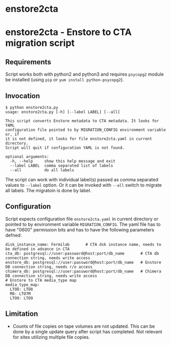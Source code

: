 # enstore2cta

enstore2cta - Enstore to CTA migration script
=============================================

Requirements
------------

Script works both with python2 and python3 and requires `psycopg2` module be installed (using `pip` or `yum install python-psycopg2`).


Invocation
----------

```
$ python enstore2cta.py
usage: enstore2cta.py [-h] [--label LABEL] [--all]

This script converts Enstore metadata to CTA metadata. It looks for YAML
configuration file pointed to by MIGRATION_CONFIG environment variable or, if
it is not defined, it looks for file enstore2cta.yaml in current directory.
Script will quit if configuration YAML is not found.

optional arguments:
  -h, --help     show this help message and exit
  --label LABEL  comma separated list of labels
  --all          do all labels
```

The script can work with individual label(s) passed as comma separated values to `--label` option. Or it can be invoked
with `--all` switch to migrate all labels. The migratoin is done by label.

Configuration
--------------

Script expects configuration file `enstore2cta.yaml` in current directory or pointed to by environment variable `MIGRATION_CONFIG`. The yaml file has to have "0600" permission bits and has to have the following parameters defned:

```
disk_instance_name: Fermilab       # CTA dsk instance name, needs to be defined in advance in CTA
cta_db: postgresql://user:password@host:port/db_name       # CTA db connection string, needs write access
enstore_db: postgresql://user:password@host:port/db_name   # Enstore DB connection string, needs r/o access
chimera_db: postgresql://user:password@host:port/db_name   # Chimera DB connection string, needs write access
# Enstore to CTA media_type map
media_type_map:
  LTO8: LTO8
  M8: LTO7M
  LTO9: LTO9

```

Limitation
----------

* Counts of file copies on tape volumes are not updated. This can be done by a single update query after script has completed. Not relevant for sites utilizing multiple file copies.
